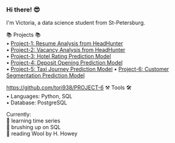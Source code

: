 ### Hi there! 😎

I'm Victoria, a data science student from St-Petersburg.

📚 Projects 📚 \
• [Project-1: Resume Analysis from HeadHunter](https://github.com/tori938/PROJECT-1) \
• [Project-2: Vacancy Analysis from HeadHunter](https://github.com/tori938/PROJECT-2) \
• [Project-3: Hotel Rating Prediction Model](https://github.com/tori938/PROJECT-3) \
• [Project-4: Deposit Opening Prediction Model](https://github.com/tori938/PROJECT-4) \
• [Project-5: Taxi Journey Prediction Model](https://github.com/tori938/PROJECT-5)
• [Project-6: Customer Segmentation Prediction Model](https://github.com/tori938/PROJECT-6)

https://github.com/tori938/PROJECT-6
⚒️ Tools 🛠️ \
• Languages: Python, SQL \
• Database: PostgreSQL

Currently: \
📝 learning time series \
🤔 brushing up on SQL \
📖 reading Wool by H. Howey

<!--
**tori938/tori938** is a ✨ _special_ ✨ repository because its `README.md` (this file) appears on your GitHub profile.
